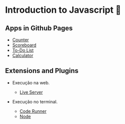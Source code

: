 # Introduction to Javascript 🚀

## Apps in Github Pages

- [Counter](https://heviane.github.io/javascript-intro/src/apps/counter/index.html)
- [Scoreboard](https://heviane.github.io/javascript-intro/src/apps/scoreboard/index.html)
- [To-Do List](https://heviane.github.io/javascript-intro/src/apps/to-do-list/index.html)
- [Calculator](https://heviane.github.io/javascript-intro/src/apps/calculator/index.html)

## Extensions and Plugins

- Execução na web.
  - [Live Server](https://ritwickdey.github.io/vscode-live-server)

- Execução no terminal.
  - [Code Runner](https://marketplace.visualstudio.com/items?itemName=formulahendry.code-runner)
  - [Node](https://nodejs.org/en/)
